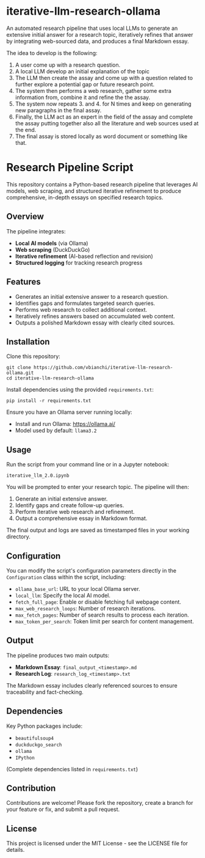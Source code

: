 # iterative-llm-research-ollama
An automated research pipeline that uses local LLMs to generate an extensive initial answer for a research topic, iteratively refines that answer by integrating web-sourced data, and produces a final Markdown essay.

The idea to develop is the following:

1. A user come up with a research question. 
2. A local LLM develop an initial explanation of the topic 
3. The LLM then create the assay and come up with a question related to further explore a potential gap or future research point. 
4. The system then performs a web research, gather some extra information from, combine it and refine the the assay. 
5. The system now repeats 3. and 4. for N times and keep on generating new paragraphs in the final assay. 
6. Finally, the LLM act as an expert in the field of the assay and complete the assay putting together also all the literature and web sources used at the end. 
7. The final assay is stored locally as word document or something like that.

Research Pipeline Script
========================

This repository contains a Python-based research pipeline that leverages AI models, web scraping, and structured iterative refinement to produce comprehensive, in-depth essays on specified research topics.

Overview
--------

The pipeline integrates:

-   **Local AI models** (via Ollama)
-   **Web scraping** (DuckDuckGo)
-   **Iterative refinement** (AI-based reflection and revision)
-   **Structured logging** for tracking research progress

Features
--------

-   Generates an initial extensive answer to a research question.
-   Identifies gaps and formulates targeted search queries.
-   Performs web research to collect additional context.
-   Iteratively refines answers based on accumulated web content.
-   Outputs a polished Markdown essay with clearly cited sources.

Installation
------------

Clone this repository:

```
git clone https://github.com/vbianchi/iterative-llm-research-ollama.git
cd iterative-llm-research-ollama
```

Install dependencies using the provided `requirements.txt`:

```
pip install -r requirements.txt
```

Ensure you have an Ollama server running locally:

-   Install and run Ollama: <https://ollama.ai/>
-   Model used by default: `llama3.2`

Usage
-----

Run the script from your command line or in a Jupyter notebook:

```
iterative_llm_2.0.ipynb
```

You will be prompted to enter your research topic. The pipeline will then:

1.  Generate an initial extensive answer.
2.  Identify gaps and create follow-up queries.
3.  Perform iterative web research and refinement.
4.  Output a comprehensive essay in Markdown format.

The final output and logs are saved as timestamped files in your working directory.

Configuration
-------------

You can modify the script's configuration parameters directly in the `Configuration` class within the script, including:

-   `ollama_base_url`: URL to your local Ollama server.
-   `local_llm`: Specify the local AI model.
-   `fetch_full_page`: Enable or disable fetching full webpage content.
-   `max_web_research_loops`: Number of research iterations.
-   `max_fetch_pages`: Number of search results to process each iteration.
-   `max_token_per_search`: Token limit per search for content management.

Output
------

The pipeline produces two main outputs:

-   **Markdown Essay**: `final_output_<timestamp>.md`
-   **Research Log**: `research_log_<timestamp>.txt`

The Markdown essay includes clearly referenced sources to ensure traceability and fact-checking.

Dependencies
------------

Key Python packages include:

-   `beautifulsoup4`
-   `duckduckgo_search`
-   `ollama`
-   `IPython`

(Complete dependencies listed in `requirements.txt`)

Contribution
------------

Contributions are welcome! Please fork the repository, create a branch for your feature or fix, and submit a pull request.

License
-------

This project is licensed under the MIT License - see the LICENSE file for details.
